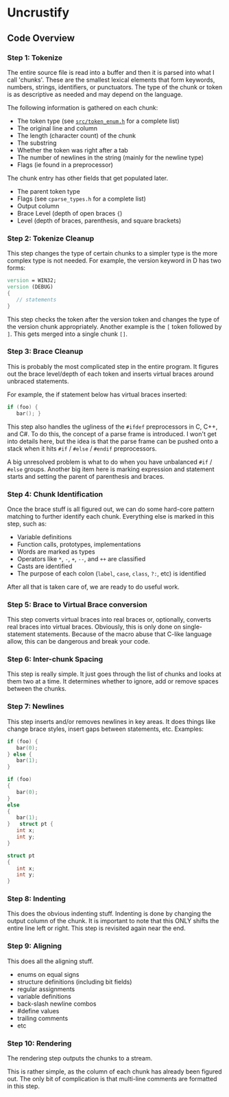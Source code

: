 # Uncrustify

## Code Overview

### Step 1: Tokenize

The entire source file is read into a buffer and then it is parsed into what I
call 'chunks'.  These are the smallest lexical elements that form keywords,
numbers, strings, identifiers, or punctuators.  The type of the chunk or token
is as descriptive as needed and may depend on the language.

The following information is gathered on each chunk:
- The token type (see [`src/token_enum.h`](../src/token_enum.h) for a complete list)
- The original line and column
- The length (character count) of the chunk
- The substring
- Whether the token was right after a tab
- The number of newlines in the string (mainly for the newline type)
- Flags (ie found in a preprocessor)

The chunk entry has other fields that get populated later.
- The parent token type
- Flags (see `cparse_types.h` for a complete list)
- Output column
- Brace Level (depth of open braces `{`)
- Level (depth of braces, parenthesis, and square brackets)

### Step 2: Tokenize Cleanup

This step changes the type of certain chunks to a simpler type is the more
complex type is not needed.  For example, the version keyword in D has two
forms:

```d
version = WIN32;
version (DEBUG)
{
   // statements
}
```

This step checks the token after the version token and changes the type of the
version chunk appropriately.  Another example is the `[` token followed by `]`.
This gets merged into a single chunk `[]`.

### Step 3: Brace Cleanup

This is probably the most complicated step in the entire program.  It figures
out the brace level/depth of each token and inserts virtual braces around
unbraced statements.   

For example, the if statement below has virtual braces inserted:

```c
if (foo) {
   bar(); }
```

This step also handles the ugliness of the `#ifdef` preprocessors in C, C++,
and C#.  To do this, the concept of a parse frame is introduced. I won't get
into details here, but the idea is that the parse frame can be pushed onto a
stack when it hits `#if` / `#else` / `#endif` preprocessors.

A big unresolved problem is what to do when you have unbalanced `#if` / `#else`
groups.  Another big item here is marking expression and statement starts and
setting the parent of parenthesis and braces.

### Step 4: Chunk Identification

Once the brace stuff is all figured out, we can do some hard-core pattern
matching to further identify each chunk.  Everything else is marked in this
step, such as:
- Variable definitions
- Function calls, prototypes, implementations
- Words are marked as types
- Operators like `*`, `-`, `+`, `--`, and `++` are classified
- Casts are identified
- The purpose of each colon (`label`, `case`, `class`, `?:`, etc) is identified

After all that is taken care of, we are ready to do useful work.

### Step 5: Brace to Virtual Brace conversion

This step converts virtual braces into real braces or, optionally, converts
real braces into virtual braces.  Obviously, this is only done on
single-statement statements.  Because of the macro abuse that C-like language
allow, this can be dangerous and break your code.

### Step 6: Inter-chunk Spacing

This step is really simple. It just goes through the list of chunks and looks
at them two at a time.  It determines whether to ignore, add or remove spaces
between the chunks.

### Step 7: Newlines 

This step inserts and/or removes newlines in key areas.
It does things like change brace styles, insert gaps between statements, etc.
Examples:

```c
if (foo) {
   bar(0);
} else {
   bar(1);
}

if (foo) 
{
   bar(0);
}
else
{
   bar(1);
}	struct pt {
   int x;
   int y;   
}

struct pt
{
   int x;
   int y;
}
```

### Step 8: Indenting

This does the obvious indenting stuff.  Indenting is done by changing the
output column of the chunk.  It is important to note that this ONLY shifts the
entire line left or right.  This step is revisited again near the end.

### Step 9: Aligning

This does all the aligning stuff.
- enums on equal signs
- structure definitions (including bit fields)
- regular assignments
- variable definitions 
- back-slash newline combos
- #define values
- trailing comments
- etc

### Step 10: Rendering

The rendering step outputs the chunks to a stream.  

This is rather simple, as the column of each chunk has already been figured
out.  The only bit of complication is that multi-line comments are formatted in
this step.
